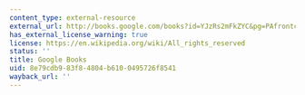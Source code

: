 ```yaml
---
content_type: external-resource
external_url: http://books.google.com/books?id=YJzRs2mFkZYC&pg=PAfrontcover
has_external_license_warning: true
license: https://en.wikipedia.org/wiki/All_rights_reserved
status: ''
title: Google Books
uid: 8e79cdb9-83f8-4804-b610-0495726f8541
wayback_url: ''
---
```

